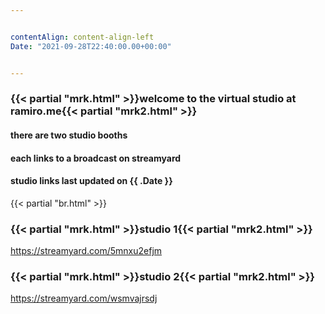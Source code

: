 ```yaml
---


contentAlign: content-align-left
Date: "2021-09-28T22:40:00.00+00:00"


---
```

### {{< partial "mrk.html" >}}welcome to the virtual studio at ramiro.me{{< partial "mrk2.html" >}}
#### there are two studio booths
#### each links to a broadcast on streamyard
#### studio links last updated on {{ .Date }}

{{< partial "br.html" >}}
### {{< partial "mrk.html" >}}studio 1{{< partial "mrk2.html" >}}
https://streamyard.com/5mnxu2efjm

### {{< partial "mrk.html" >}}studio 2{{< partial "mrk2.html" >}}
https://streamyard.com/wsmvajrsdj
